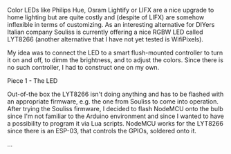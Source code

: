 Color LEDs like Philips Hue, Osram Lightify or LIFX are a nice upgrade to home lighting but are quite costly and (despite of LIFX) are somehow inflexible in terms of customizing. As an interesting alternative for DIYers Italian company Souliss is currently offering a nice RGBW LED called LYT8266 (another alternative that I have not yet tested is WifiPixels).

My idea was to connect the LED to a smart flush-mounted controller to turn it on and off, to dimm the brightness, and to adjust the colors. Since there is no such controller, I had to construct one on my own.
 
Piece 1 - The LED

Out-of-the box the LYT8266 isn't doing anything and has to be flashed with an appropriate firmware, e.g. the one from Souliss to come into operation. After trying the Souliss firmware, I decided to flash NodeMCU onto the bulb since I'm not familiar to the Arduino environment and since I wanted to have a possibility to program it via Lua scripts. NodeMCU works for the LYT8266 since there is an ESP-03, that controls the GPIOs, soldered onto it.

...
